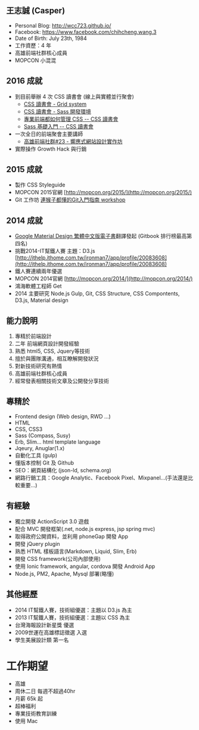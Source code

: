 ## 王志誠 (Casper)

- Personal Blog: http://wcc723.github.io/
- Facebook: https://www.facebook.com/chihcheng.wang.3
- Date of Birth: July 23th, 1984
- 工作資歷：4 年
- 高雄前端社群核心成員
- MOPCON 小混混
 
## 2016 成就

- 到目前舉辦 4 次 CSS 讀書會 (線上與實體並行聚會)
  - [CSS 讀書會 - Grid system](http://gonsakon-7655f2.kktix.cc/events/css-book-club-001)  
  - [CSS 讀書會 - Sass 開發環境](http://gonsakon-7655f2.kktix.cc/events/css-book-club-002-sass-and-gulp)  
  - [專業前端都如何管理 CSS -- CSS 讀書會](http://gonsakon-7655f2.kktix.cc/events/css-book-club-003)  
  - [Sass 基礎入門 -- CSS 讀書會](http://gonsakon-7655f2.kktix.cc/events/css-book-club-003-55ae43)  
- 一次全日的前端聚會主要講師
  - [高雄前端社群#23 - 響應式網站設計實作坊](http://gonsakon-7655f2.kktix.cc/events/a5791ac5-f60f9c-cc9dec-eb381d-6b57e9-3a5710-61e623-17b85b)
- 實際操作 Growth Hack 與行銷

## 2015 成就

- 製作 CSS Styleguide
- MOPCON 2015官網 [http://mopcon.org/2015/](http://mopcon.org/2015/)
- Git 工作坊 [連猴子都懂的Git入門指南 workshop](http://gonsakon-7655f2.kktix.cc/events/a5791ac5-f60f9c-cc9dec)

## 2014 成就

- [Google Material Design 繁體中文版電子書](http://wcc723.gitbooks.io/google_design_translate/)翻譯發起 (Gitbook 排行榜最高第四名)
- 挑戰2014-IT幫鐵人賽 主題：D3.js [http://ithelp.ithome.com.tw/ironman7/app/profile/20083608](http://ithelp.ithome.com.tw/ironman7/app/profile/20083608)
- 鐵人賽連續兩年優選
- MOPCON 2014官網 [http://mopcon.org/2014/](http://mopcon.org/2014/)
- 鴻海軟體工程師 Get
- 2014 主要研究 Node.js Gulp, Git, CSS Structure, CSS Compontents, D3.js, Material design


## 能力說明

1. 專精於前端設計
1. 二年 前端網頁設計開發經驗
2. 熟悉 html5, CSS, Jquery等技術
3. 擅於與團隊溝通，相互瞭解開發狀況
4. 對新技術研究有熱情 
5. 高雄前端社群核心成員
6. 經常發表相關技術文章及公開發分享技術

## 專精於

- Frontend design (Web design, RWD ...)
- HTML
- CSS, CSS3
- Sass (Compass, Susy)
- Erb, Slim... html template language
- Jqeury, Anuglar(1.x) 
- 自動化工具 (gulp)
- 懂版本控制 Git 及 Github
- SEO：網頁結構化 (json-ld, schema.org)
- 網路行銷工具：Google Analytic、Facebook Pixel、Mixpanel...(手法還是比較重要...)

## 有經驗

- 獨立開發 ActionScript 3.0 遊戲
- 配合 MVC 開發框架(.net, node.js express, jsp spring mvc)
- 取得政府公開資料，並利用 phoneGap 開發 App
- 開發 jQuery plugin
- 熟悉 HTML 樣板語言(Markdown, Liquid, Slim, Erb)
- 開發 CSS framework(公司內部使用)
- 使用 Ionic framework, angular, cordova 開發 Android App
- Node.js, PM2, Apache, Mysql 部署(略懂)

## 其他經歷

- 2014 IT幫鐵人賽，技術組優選：主題以 D3.js 為主
- 2013 IT幫鐵人賽，技術組優選：主題以 CSS 為主
- 台灣海報設計新星獎 優選
- 2009世運在高雄標誌徵選 入選
- 學生美展設計類 第一名

# 工作期望

- 高雄
- 周休二日 每週不超過40hr
- 月薪 65k 起
- 超棒福利
- 專業技術教育訓練
- 使用 Mac
